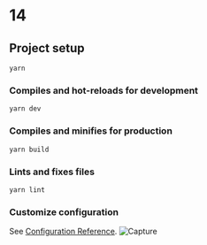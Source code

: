 # 14

## Project setup
```
yarn
```

### Compiles and hot-reloads for development
```
yarn dev
```

### Compiles and minifies for production
```
yarn build
```

### Lints and fixes files
```
yarn lint
```

### Customize configuration
See [Configuration Reference](https://cli.vuejs.org/config/).
![Capture](https://github.com/Ayazadeh/VueCourseWithMaximilian/assets/80272331/35666b63-2b53-4aae-b872-75a6dfbaf15c)
